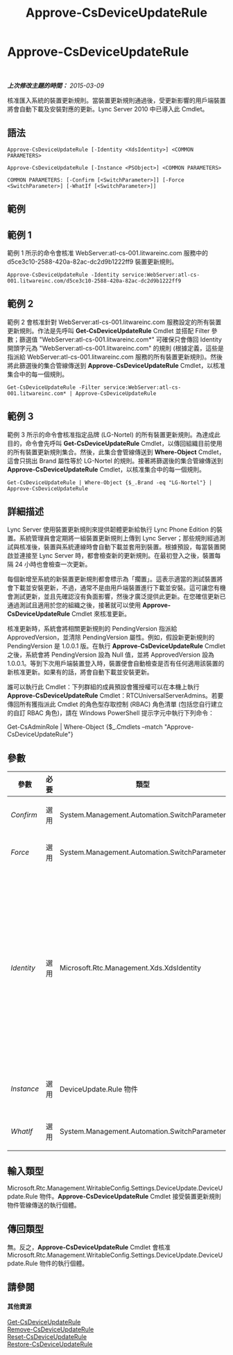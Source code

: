 ﻿---
title: Approve-CsDeviceUpdateRule
TOCTitle: Approve-CsDeviceUpdateRule
ms:assetid: d82e0494-4868-4d13-ac03-e5a5d0f2380e
ms:mtpsurl: https://technet.microsoft.com/zh-tw/library/Gg398949(v=OCS.15)
ms:contentKeyID: 49292490
ms.date: 08/10/2015
mtps_version: v=OCS.15
ms.translationtype: HT
---

# Approve-CsDeviceUpdateRule

 

_**上次修改主題的時間：** 2015-03-09_

核准匯入系統的裝置更新規則。當裝置更新規則通過後，受更新影響的用戶端裝置將會自動下載及安裝對應的更新。Lync Server 2010 中已導入此 Cmdlet。

## 語法

    Approve-CsDeviceUpdateRule [-Identity <XdsIdentity>] <COMMON PARAMETERS>

    Approve-CsDeviceUpdateRule [-Instance <PSObject>] <COMMON PARAMETERS>

    COMMON PARAMETERS: [-Confirm [<SwitchParameter>]] [-Force <SwitchParameter>] [-WhatIf [<SwitchParameter>]]

## 範例

## 範例 1

範例 1 所示的命令會核准 WebServer:atl-cs-001.litwareinc.com 服務中的 d5ce3c10-2588-420a-82ac-dc2d9b1222ff9 裝置更新規則。

    Approve-CsDeviceUpdateRule -Identity service:WebServer:atl-cs-001.litwareinc.com/d5ce3c10-2588-420a-82ac-dc2d9b1222ff9

## 範例 2

範例 2 會核准針對 WebServer:atl-cs-001.litwareinc.com 服務設定的所有裝置更新規則。作法是先呼叫 **Get-CsDeviceUpdateRule** Cmdlet 並搭配 Filter 參數；篩選值 "WebServer:atl-cs-001.litwareinc.com\*" 可確保只會傳回 Identity 開頭字元為 "WebServer:atl-cs-001.litwareinc.com" 的規則 (根據定義，這些是指派給 WebServer:atl-cs-001.litwareinc.com 服務的所有裝置更新規則)。然後將此篩選後的集合管線傳送到 **Approve-CsDeviceUpdateRule** Cmdlet，以核准集合中的每一個規則。

    Get-CsDeviceUpdateRule -Filter service:WebServer:atl-cs-001.litwareinc.com* | Approve-CsDeviceUpdateRule

## 範例 3

範例 3 所示的命令會核准指定品牌 (LG-Nortel) 的所有裝置更新規則。為達成此目的，命令會先呼叫 **Get-CsDeviceUpdateRule** Cmdlet，以傳回組織目前使用的所有裝置更新規則集合。然後，此集合會管線傳送到 **Where-Object** Cmdlet，這會只挑出 Brand 屬性等於 LG-Nortel 的規則。接著將篩選後的集合管線傳送到 **Approve-CsDeviceUpdateRule** Cmdlet，以核准集合中的每一個規則。

    Get-CsDeviceUpdateRule | Where-Object {$_.Brand -eq "LG-Nortel"} | Approve-CsDeviceUpdateRule

## 詳細描述

Lync Server 使用裝置更新規則來提供韌體更新給執行 Lync Phone Edition 的裝置。系統管理員會定期將一組裝置更新規則上傳到 Lync Server；那些規則經過測試與核准後，裝置與系統連線時會自動下載並套用到裝置。根據預設，每當裝置開啟並連接至 Lync Server 時，都會檢查新的更新規則。在最初登入之後，裝置每隔 24 小時也會檢查一次更新。

每個新增至系統的新裝置更新規則都會標示為「擱置」。這表示適當的測試裝置將會下載並安裝更新，不過，通常不是由用戶端裝置進行下載並安裝。這可讓您有機會測試更新，並且先確認沒有負面影響，然後才廣泛提供此更新。在您確信更新已通過測試且適用於您的組織之後，接著就可以使用 **Approve-CsDeviceUpdateRule** Cmdlet 來核准更新。

核准更新時，系統會將相關更新規則的 PendingVersion 指派給 ApprovedVersion，並清除 PendingVersion 屬性。例如，假設新更新規則的 PendingVersion 是 1.0.0.1 版。在執行 **Approve-CsDeviceUpdateRule** Cmdlet 之後，系統會將 PendingVersion 設為 Null 值，並將 ApprovedVersion 設為 1.0.0.1。等到下次用戶端裝置登入時，裝置便會自動檢查是否有任何適用該裝置的新核准更新。如果有的話，將會自動下載並安裝更新。

誰可以執行此 Cmdlet：下列群組的成員預設會獲授權可以在本機上執行 **Approve-CsDeviceUpdateRule** Cmdlet：RTCUniversalServerAdmins。若要傳回所有獲指派此 Cmdlet 的角色型存取控制 (RBAC) 角色清單 (包括您自行建立的自訂 RBAC 角色)，請在 Windows PowerShell 提示字元中執行下列命令：

Get-CsAdminRole | Where-Object {$\_.Cmdlets –match "Approve-CsDeviceUpdateRule"}

## 參數


<table>
<colgroup>
<col style="width: 25%" />
<col style="width: 25%" />
<col style="width: 25%" />
<col style="width: 25%" />
</colgroup>
<thead>
<tr class="header">
<th>參數</th>
<th>必要</th>
<th>類型</th>
<th>說明</th>
</tr>
</thead>
<tbody>
<tr class="odd">
<td><p><em>Confirm</em></p></td>
<td><p>選用</p></td>
<td><p>System.Management.Automation.SwitchParameter</p></td>
<td><p>在執行命令前先提示確認。</p></td>
</tr>
<tr class="even">
<td><p><em>Force</em></p></td>
<td><p>選用</p></td>
<td><p>System.Management.Automation.SwitchParameter</p></td>
<td><p>隱藏執行命令時可能發生的非嚴重錯誤訊息。</p></td>
</tr>
<tr class="odd">
<td><p><em>Identity</em></p></td>
<td><p>選用</p></td>
<td><p>Microsoft.Rtc.Management.Xds.XdsIdentity</p></td>
<td><p>待核准之裝置更新規則的唯一識別碼。裝置更新規則的 Identity 可分為兩個部分：接受裝置更新規則指派的服務 (如 service:WebServer:atl-cs-001.litwareinc.com) 和全域唯一識別碼 (GUID)。因此，針對 Redmond 網站設定之裝置更新規則的 Identity 會和以下範例相似：service:WebServer:atl-cs-001.litwareinc.com /d5ce3c10-2588-420a-82ac-dc2d9b1222ff9。</p></td>
</tr>
<tr class="even">
<td><p><em>Instance</em></p></td>
<td><p>選用</p></td>
<td><p>DeviceUpdate.Rule 物件</p></td>
<td><p>允許您將物件參考傳遞給 Cmdlet，而非設定個別的參數值。</p></td>
</tr>
<tr class="odd">
<td><p><em>WhatIf</em></p></td>
<td><p>選用</p></td>
<td><p>System.Management.Automation.SwitchParameter</p></td>
<td><p>說明執行命令時若不實際執行命令的後果。</p></td>
</tr>
</tbody>
</table>


## 輸入類型

Microsoft.Rtc.Management.WritableConfig.Settings.DeviceUpdate.DeviceUpdate.Rule 物件。**Approve-CsDeviceUpdateRule** Cmdlet 接受裝置更新規則物件管線傳送的執行個體。

## 傳回類型

無。反之，**Approve-CsDeviceUpdateRule** Cmdlet 會核准 Microsoft.Rtc.Management.WritableConfig.Settings.DeviceUpdate.DeviceUpdate.Rule 物件的執行個體。

## 請參閱

#### 其他資源

[Get-CsDeviceUpdateRule](get-csdeviceupdaterule.md)  
[Remove-CsDeviceUpdateRule](remove-csdeviceupdaterule.md)  
[Reset-CsDeviceUpdateRule](reset-csdeviceupdaterule.md)  
[Restore-CsDeviceUpdateRule](restore-csdeviceupdaterule.md)

